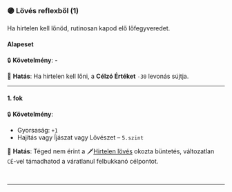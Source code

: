 ### 🟣 Lövés reflexből (1)

Ha hirtelen kell lőnöd, rutinosan kapod elő lőfegyveredet.
#### Alapeset

🔒 **Követelmény**: -

🌟 **Hatás**: Ha hirtelen kell lőni, a **Célzó Értéket** `-30` levonás sújtja.

---
#### 1. fok

🔒 **Követelmény**:
- Gyorsaság: `+1`  
- Hajítás vagy Íjászat vagy Lövészet – `5.szint`

🌟 **Hatás**: Téged nem érint a 🗡️[Hirtelen lövés](../071_tavharc_ce.md#m%C3%B3dos%C3%ADt%C3%B3k) okozta büntetés, változatlan `CÉ`-vel támadhatod a váratlanul felbukkanó célpontot.


<br />

---

